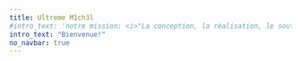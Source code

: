 ```yaml
---
title: Ultreme M1ch3l
#intro_text: 'notre mission: <i>"La conception, la réalisation, le soutien, la promotion et le développement par tous moyens de démarches artistiques et d’échanges culturels"</i>'
intro_text: "Bienvenue!"
no_navbar: true
---
```

